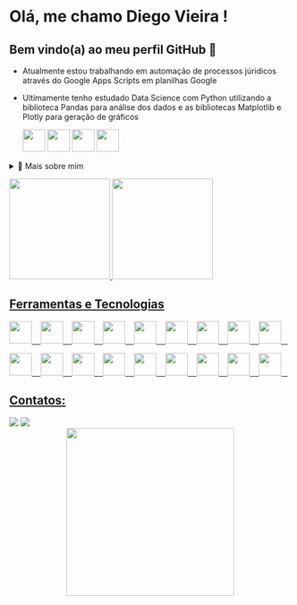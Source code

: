 # Olá, me chamo Diego Vieira !
## Bem vindo(a) ao meu perfil GitHub 👋

- Atualmente estou trabalhando em automação de processos júridicos através do Google Apps Scripts em planilhas Google

- Ultimamente tenho estudado Data Science com Python utilizando a biblioteca Pandas para análise dos dados e as bibliotecas Matplotlib e Plotly para geração de gráficos
  <p>
    <img src="https://cdn.jsdelivr.net/gh/devicons/devicon@latest/icons/python/python-plain.svg" width="40" height="40" />
    <img src="https://cdn.jsdelivr.net/gh/devicons/devicon@latest/icons/pandas/pandas-plain.svg" width="40" height="40" />
    <img src="https://cdn.jsdelivr.net/gh/devicons/devicon@latest/icons/matplotlib/matplotlib-plain.svg" width="40" height="40" />
    <img src="https://cdn.jsdelivr.net/gh/devicons/devicon@latest/icons/plotly/plotly-plain.svg" width="40" height="40" />   
  </p>
<div>

<div>
<details>
  <summary>🧑 Mais sobre mim</summary>

- 🔭 Estou atualmente em uma jornada para me aprofundar na área de dados, com foco especial em **extração de dados**.

- 🌱 Estou aprendendo sobre **Data Science**, **Data Visualization** e **Web Scraping**, buscando aplicar esses conhecimentos em projetos práticos.

- 🤝 Estou em busca de colaboração e insights para **projetos de Web Scraping**, então qualquer ajuda ou sugestão é bem-vinda!

- 📫 Sinta-se à vontade para entrar em contato comigo pelo e-mail **2001.vieira.diego@gmail.com**. Estou aberto a conversar sobre ideias e oportunidades.

</details>

</p>

<div>
  <a href="https://github.com/DiegoVSC42">
    <img height="180" src="https://github-readme-stats.vercel.app/api/top-langs/?username=DiegoVSC42&layout=compact&langs_count=7&theme=transparent"/>
    <img height="180" src="https://github-readme-stats.vercel.app/api?username=DiegoVSC42&show_icons=true&theme=transparent"/>
</div>


  
## Ferramentas e Tecnologias
<p>
    <img src="https://cdn.jsdelivr.net/gh/devicons/devicon@latest/icons/python/python-plain.svg" width="40" height="40" />&nbsp;&nbsp;&nbsp;
    <img src="https://cdn.jsdelivr.net/gh/devicons/devicon@latest/icons/pandas/pandas-plain.svg" width="40" height="40" />&nbsp;&nbsp;&nbsp;
    <img src="https://cdn.jsdelivr.net/gh/devicons/devicon@latest/icons/matplotlib/matplotlib-plain.svg" width="40" height="40" />&nbsp;&nbsp;&nbsp;
    <img src="https://cdn.jsdelivr.net/gh/devicons/devicon@latest/icons/plotly/plotly-plain.svg" width="40" height="40" />&nbsp;&nbsp;&nbsp;
    <img src="https://cdn.jsdelivr.net/gh/devicons/devicon@latest/icons/numpy/numpy-plain.svg" width="40" height="40" />&nbsp;&nbsp;&nbsp;
    <img src="https://cdn.jsdelivr.net/gh/devicons/devicon@latest/icons/wordpress/wordpress-plain.svg" width="40" height="40" />&nbsp;&nbsp;&nbsp;
    <img src="https://cdn.jsdelivr.net/gh/devicons/devicon@latest/icons/sqldeveloper/sqldeveloper-plain.svg" width="40" height="40" />&nbsp;&nbsp;&nbsp;
    <img src="https://cdn.jsdelivr.net/gh/devicons/devicon@latest/icons/javascript/javascript-plain.svg" width="40" height="40" />&nbsp;&nbsp;&nbsp;
    <img src="https://cdn.jsdelivr.net/gh/devicons/devicon@latest/icons/nodejs/nodejs-plain.svg" width="40" height="40" />&nbsp;&nbsp;&nbsp;
</p>
<p>
    <img src="https://cdn.jsdelivr.net/gh/devicons/devicon@latest/icons/flutter/flutter-plain.svg" width="40" height="40" />&nbsp;&nbsp;&nbsp;
    <img src="https://cdn.jsdelivr.net/gh/devicons/devicon@latest/icons/dart/dart-plain.svg" width="40" height="40" />&nbsp;&nbsp;&nbsp;
    <img src="https://cdn.jsdelivr.net/gh/devicons/devicon@latest/icons/html5/html5-plain.svg" width="40" height="40" />&nbsp;&nbsp;&nbsp;
    <img src="https://cdn.jsdelivr.net/gh/devicons/devicon@latest/icons/css3/css3-plain.svg" width="40" height="40" />&nbsp;&nbsp;&nbsp;
    <img src="https://cdn.jsdelivr.net/gh/devicons/devicon@latest/icons/c/c-plain.svg" width="40" height="40" />&nbsp;&nbsp;&nbsp;
    <img src="https://cdn.jsdelivr.net/gh/devicons/devicon@latest/icons/cplusplus/cplusplus-plain.svg" width="40" height="40" />&nbsp;&nbsp;&nbsp;
    <img src="https://cdn.jsdelivr.net/gh/devicons/devicon@latest/icons/java/java-plain.svg" width="40" height="40" />&nbsp;&nbsp;&nbsp;
    <img src="https://cdn.jsdelivr.net/gh/devicons/devicon@latest/icons/git/git-original.svg" width="40" height="40" />&nbsp;&nbsp;&nbsp;
    <img src="https://cdn.jsdelivr.net/gh/devicons/devicon@latest/icons/github/github-original.svg" width="40" height="40" />&nbsp;&nbsp;&nbsp;
</p>

## Contatos:
<div>
<a href = "mailto:2001.vieira.diego@gmail.com"><img loading="lazy" src="https://img.shields.io/badge/Gmail-D14836?style=for-the-badge&logo=gmail&logoColor=white" target="_blank"></a>
<a href="https://www.linkedin.com/in/diegovsc42" target="_blank"><img loading="lazy" src="https://img.shields.io/badge/-LinkedIn-%230077B5?style=for-the-badge&logo=linkedin&logoColor=white" target="_blank"></a>   
</div>

<div align="center">
  <img src="https://media1.tenor.com/m/H-w7stM8IPkAAAAd/hate-mondays-puss-in-boots.gif" width="300" height="300" />
</div>
